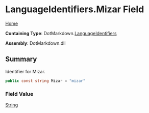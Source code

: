 # LanguageIdentifiers\.Mizar Field

[Home](../../../README.md)

**Containing Type**: DotMarkdown\.[LanguageIdentifiers](../README.md)

**Assembly**: DotMarkdown\.dll

## Summary

Identifier for Mizar\.

```csharp
public const string Mizar = "mizar"
```

### Field Value

[String](https://docs.microsoft.com/en-us/dotnet/api/system.string)

